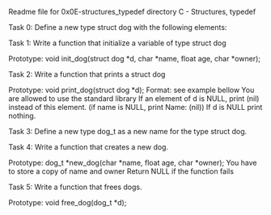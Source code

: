 Readme file for 0x0E-structures_typedef directory
C - Structures, typedef

Task 0: Define a new type struct dog with the following elements:

Task 1: Write a function that initialize a variable of type struct dog

Prototype: void init_dog(struct dog *d, char *name, float age, char *owner);

Task 2: Write a function that prints a struct dog

Prototype: void print_dog(struct dog *d); Format: see example bellow You are allowed to use the standard library If an element of d is NULL, print (nil) instead of this element. (if name is NULL, print Name: (nil)) If d is NULL print nothing.

Task 3: Define a new type dog_t as a new name for the type struct dog.

Task 4: Write a function that creates a new dog.

Prototype: dog_t *new_dog(char *name, float age, char *owner); You have to store a copy of name and owner Return NULL if the function fails

Task 5: Write a function that frees dogs.

Prototype: void free_dog(dog_t *d);

